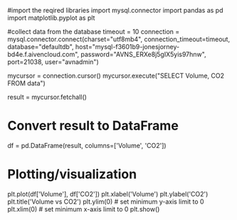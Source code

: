 #import the reqired libraries 
import mysql.connector
import pandas as pd
import matplotlib.pyplot as plt

#collect data from the database
timeout = 10
connection = mysql.connector.connect(charset="utf8mb4",
                                      connection_timeout=timeout,
                                      database="defaultdb",
                                      host="mysql-f3601b9-jonesjorney-bd4e.f.aivencloud.com",
                                      password="AVNS_ERXe8j5gIX5yis97hnw",
                                      port=21038,
                                      user="avnadmin")

mycursor = connection.cursor()
mycursor.execute("SELECT Volume, CO2 FROM data")

result = mycursor.fetchall()

# Convert result to DataFrame
df = pd.DataFrame(result, columns=['Volume', 'CO2'])

# Plotting/visualization 
plt.plot(df['Volume'], df['CO2'])
plt.xlabel('Volume')
plt.ylabel('CO2')
plt.title('Volume vs CO2')
plt.ylim(0)  # set minimum y-axis limit to 0
plt.xlim(0)  # set minimum x-axis limit to 0
plt.show()
